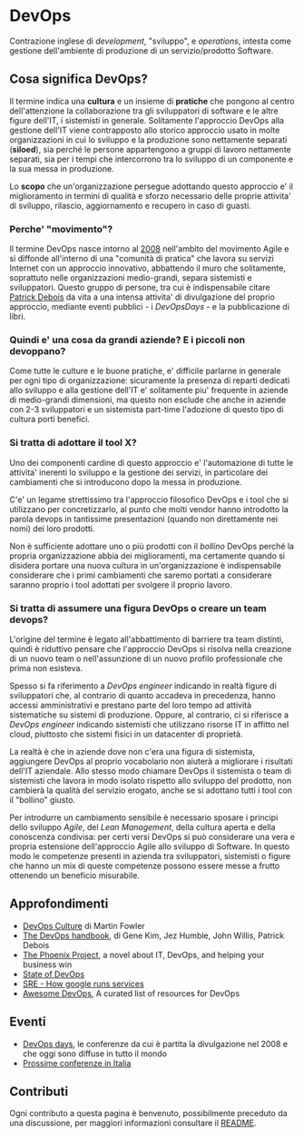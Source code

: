# DevOps

Contrazione inglese di _development_, "sviluppo", e _operations_, intesta come gestione dell'ambiente di produzione di un servizio/prodotto Software.

## Cosa significa DevOps?

Il termine indica una **cultura** e un insieme di **pratiche**
che pongono al centro dell'attenzione la collaborazione tra
gli sviluppatori di software e le altre figure dell'IT,
i sistemisti in generale. Solitamente l'approccio DevOps 
alla gestione dell'IT viene contrapposto allo storico approccio
usato in molte organizzazioni in cui lo sviluppo e la produzione
sono nettamente separati (__siloed__), sia perché le persone appartengono
a gruppi di lavoro nettamente separati, sia
per i tempi che intercorrono tra lo sviluppo di un componente
e la sua messa in produzione.

Lo **scopo** che un'organizzazione persegue adottando questo approccio
e' il miglioramento in termini di qualità e sforzo necessario delle proprie 
attivita' di sviluppo, rilascio, aggiornamento e recupero in caso di guasti.

### Perche' "movimento"?
Il termine DevOps nasce intorno al [2008](http://www.jedi.be/blog/2008/10/09/agile-2008-toronto-agile-infrastructure-and-operations-presentation/) nell'ambito del movimento Agile
e si diffonde all'interno
di una "comunità di pratica" che lavora su servizi Internet
con un approccio innovativo, abbattendo il muro che solitamente, 
soprattuto nelle organizzazioni medio-grandi, separa sistemisti
e sviluppatori. Questo gruppo di persone, tra cui è indispensabile citare 
[Patrick Debois](https://twitter.com/patrickdebois) da vita a una intensa
attivita' di divulgazione del proprio approccio, mediante eventi
pubblici - i _DevOpsDays_ - e la pubblicazione di libri.

### Quindi e' una cosa da grandi aziende? E i piccoli non __devoppano__?

Come tutte le culture e le buone pratiche, e' difficile parlarne
in generale per ogni tipo di organizzazione: sicuramente la presenza
di reparti dedicati allo sviluppo e alla gestione dell'IT e' 
solitamente piu' frequente in aziende di medio-grandi dimensioni,
ma questo non esclude che anche in aziende con 2-3 sviluppatori e
un sistemista part-time l'adozione di questo tipo di cultura porti benefici.

### Si tratta di adottare il tool X?

Uno dei componenti cardine di questo approccio e' l'automazione
di tutte le attivita' inerenti lo sviluppo e la gestione dei servizi, in particolare
dei cambiamenti che si introducono dopo la messa in produzione. 

C'e' un legame strettissimo tra l'approccio filosofico DevOps e i tool che si utilizzano
per concretizzarlo, al punto che molti vendor hanno introdotto la parola devops in 
tantissime presentazioni (quando non direttamente nei nomi) dei loro prodotti.

Non è sufficiente adottare uno o più prodotti con il _bollino_ DevOps perché
la propria organizzazione abbia dei miglioramenti, ma certamente quando si disidera
portare una nuova cultura in un'organizzazione è indispensabile considerare 
che i primi cambiamenti che saremo portati a considerare saranno proprio i tool
adottati per svolgere il proprio lavoro. 

### Si tratta di assumere una figura DevOps o creare un team devops?

L'origine del termine è legato all'abbattimento di barriere
tra team distinti, quindi è riduttivo pensare che l'approccio DevOps si risolva nella creazione 
di un nuovo team o nell'assunzione di un nuovo profilo professionale che prima non esisteva.

Spesso si fa riferimento a _DevOps engineer_ indicando in realtà figure di sviluppatori che, al contrario di quanto accadeva in precedenza, hanno accessi amministrativi e prestano parte del loro tempo ad attività sistematiche su sistemi di produzione. Oppure, al contrario, ci si riferisce a _DevOps engineer_ indicando sistemisti che utilizzano risorse IT in affitto nel cloud, piuttosto che sistemi fisici in un datacenter di proprietà.

La realtà è che in aziende dove non c'era una figura di sistemista, aggiungere DevOps al proprio vocabolario non aiuterà a migliorare i risultati dell'IT aziendale. Allo stesso modo chiamare DevOps il sistemista o team di sistemisti che lavora in modo isolato rispetto allo sviluppo del prodotto, non cambierà la qualità del servizio erogato, anche se si adottano tutti i tool con il "bollino" giusto.

Per introdurre un cambiamento sensibile è necessario sposare i principi dello sviluppo _Agile_, del _Lean Management_, della cultura aperta e della conoscenza condivisa: per certi versi DevOps si può considerare una vera e propria estensione dell'approccio Agile allo sviluppo di Software. In questo modo le competenze presenti in azienda tra sviluppatori, sistemisti o figure che hanno un mix di queste competenze possono essere messe a frutto ottenendo un beneficio misurabile.

## Approfondimenti

 * [DevOps Culture](http://martinfowler.com/bliki/DevOpsCulture.html) di Martin Fowler
 * [The DevOps handbook](https://itrevolution.com/book/the-devops-handbook/), di Gene Kim, Jez Humble, John Willis, Patrick Debois
 * [The Phoenix Project](https://itrevolution.com/book/the-phoenix-project/), a novel about IT, DevOps, and helping your business win
 * [State of DevOps](https://puppet.com/blog-tags/state-devops)
 * [SRE - How google runs services](https://landing.google.com/sre/book/)
 * [Awesome DevOps](https://github.com/AcalephStorage/awesome-devops), A curated list of resources for DevOps

## Eventi

 * [DevOps days](https://www.devopsdays.org/), le conferenze da cui è partita la divulgazione nel 2008 e che oggi sono diffuse in tutto il mondo
 * [Prossime conferenze in Italia](https://confs.tech/devops/Italy?topics=devops&countries=Italy)

## Contributi

Ogni contributo a questa pagina è benvenuto, possibilmente preceduto da una discussione, 
per maggiori informazioni consultare il [README](https://github.com/lorello/devops.it).

